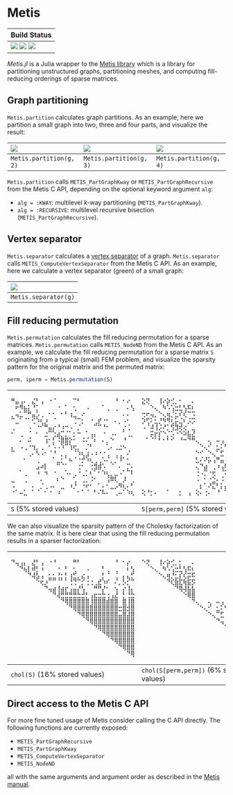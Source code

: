 # Metis

| **Build Status**                                                                                |
|:----------------------------------------------------------------------------------------------- |
| [![][travis-img]][travis-url] [![][appveyor-img]][appveyor-url] [![][codecov-img]][codecov-url] |

*Metis.jl* is a Julia wrapper to the [Metis library][metis-url] which is a
library for partitioning unstructured graphs, partitioning meshes, and
computing fill-reducing orderings of sparse matrices.

## Graph partitioning
`Metis.partition` calculates graph partitions. As an example, here we partition
a small graph into two, three and four parts, and visualize the result:

| ![][partition2-url]     | ![][partition3-url]     | ![][partition4-url]     |
|:----------------------- |:----------------------- |:----------------------- |
| `Metis.partition(g, 2)` | `Metis.partition(g, 3)` | `Metis.partition(g, 4)` |

`Metis.partition` calls `METIS_PartGraphKway` or `METIS_PartGraphRecursive` from the Metis
C API, depending on the optional keyword argument `alg`:
 - `alg = :KWAY`:  multilevel k-way partitioning (`METIS_PartGraphKway`).
 - `alg = :RECURSIVE`:  multilevel recursive bisection (`METIS_PartGraphRecursive`).

## Vertex separator
`Metis.separator` calculates a [vertex separator](https://en.wikipedia.org/wiki/Vertex_separator)
of a graph. `Metis.separator` calls `METIS_ComputeVertexSeparator` from the Metis C API.
As an example, here we calculate a vertex separator (green) of a small graph:

| ![][separator-url]   |
|:-------------------- |
| `Metis.separator(g)` |

## Fill reducing permutation
`Metis.permutation` calculates the fill reducing permutation
for a sparse matrices. `Metis.permutation` calls `METIS_NodeND` from the Metis
C API. As an example, we calculate the fill reducing permutation
for a sparse matrix `S` originating from a typical (small) FEM problem, and
visualize the sparsity pattern for the original matrix and the permuted matrix:

```julia
perm, iperm = Metis.permutation(S)
```

| <pre>⠛⣤⢠⠄⠀⣌⠃⢠⠀⠐⠈⠀⠀⠀⠀⠉⠃⠀⠀⠀⠀⠀⠀⠀⠀⠘⠀⠂⠔⠀<br>⠀⠖⠻⣦⡅⠘⡁⠀⠀⠀⠀⠐⠀⠁⠀⢂⠀⠀⠠⠀⠀⠀⠁⢀⠀⢀⠀⠀⠄⢣<br>⡀⢤⣁⠉⠛⣤⡡⢀⠀⠂⠂⠀⠂⠃⢰⣀⠀⠔⠀⠀⠀⠀⠀⠀⠀⠀⠀⠄⠄⠀<br>⠉⣀⠁⠈⠁⢊⠱⢆⡰⠀⠈⠀⠀⠀⠀⢈⠉⡂⠀⠐⢀⡞⠐⠂⠀⠄⡀⠠⠂⠀<br>⢀⠀⠀⠀⠠⠀⠐⠊⠛⣤⡔⠘⠰⠒⠠⠀⡈⠀⠀⠀⠉⠉⠘⠂⠀⠀⠀⡐⢈⠀<br>⠂⠀⢀⠀⠈⠀⠂⠀⣐⠉⢑⣴⡉⡈⠁⡂⠒⠀⠁⢠⡄⠀⠐⠀⠠⠄⠀⠁⢀⡀<br>⠀⠀⠄⠀⠬⠀⠀⠀⢰⠂⡃⠨⣿⣿⡕⠂⠀⠨⠌⠈⠆⠀⠄⡀⠑⠀⠀⠘⠀⠀<br>⡄⠀⠠⢀⠐⢲⡀⢀⠀⠂⠡⠠⠱⠉⢱⢖⡀⠀⡈⠃⠀⠀⠀⢁⠄⢀⣐⠢⠀⠀<br>⠉⠀⠀⠀⢀⠄⠣⠠⠂⠈⠘⠀⡀⡀⠀⠈⠱⢆⣰⠠⠰⠐⠐⢀⠀⢀⢀⠀⠌⠀<br>⠀⠀⠀⠂⠀⠀⢀⠀⠀⠀⠁⣀⡂⠁⠦⠈⠐⡚⠱⢆⢀⢀⠡⠌⡀⡈⠸⠁⠂⠀<br>⠀⠀⠀⠀⠀⠀⣠⠴⡇⠀⠀⠉⠈⠁⠀⠀⢐⠂⠀⢐⣻⣾⠡⠀⠈⠀⠄⠀⡉⠄<br>⠀⠀⠁⢀⠀⠀⠰⠀⠲⠀⠐⠀⠀⠡⠄⢀⠐⢀⡁⠆⠁⠂⠱⢆⡀⣀⠠⠁⠉⠇<br>⣀⠀⠀⢀⠀⠀⠀⠄⠀⠀⠀⠆⠑⠀⠀⢁⠀⢀⡀⠨⠂⠀⠀⢨⠿⢇⠀⡸⠀⢀<br>⠠⠀⠀⠀⠀⠄⠀⡈⢀⠠⠄⠀⣀⠀⠰⡘⠀⠐⠖⠂⠀⠁⠄⠂⣀⡠⠻⢆⠄⠃<br>⠐⠁⠤⣁⠀⠁⠈⠀⠂⠐⠀⠰⠀⠀⠀⠀⠂⠁⠈⠀⠃⠌⠧⠄⠀⢀⠤⠁⠱⢆</pre> | <pre>⣕⢝⠀⠀⢸⠔⡵⢊⡀⠂⠀⠀⠄⠀⠀⠀⠀⠀⠀⠀⠀⠀⠀⠀⠀⠀⠀⠀⣑⠑<br>⠀⠀⠑⢄⠀⠳⠡⢡⣒⣃⢣⠯⠆⠀⠀⠀⠀⠀⠀⠀⠀⠀⠀⠀⠀⠀⠀⠀⠈⠌<br>⢒⠖⢤⡀⠑⢄⢶⡈⣂⠎⢎⠉⠩⠀⠀⠀⠀⠀⠀⠀⠀⠀⠀⠀⠀⠀⠀⠀⠀⠀<br>⡱⢋⠅⣂⡘⠳⠻⢆⡥⣈⠆⡨⡩⠀⠀⠀⠀⠀⠀⠀⠀⠀⠀⠀⠀⠀⠀⠀⠁⠀<br>⠠⠈⠼⢸⡨⠜⡁⢫⣻⢞⢔⠀⣀⠀⠀⠀⠀⠀⠀⠀⠀⠀⠀⠀⠀⠀⠀⠀⠠⠠<br>⠀⠀⡭⡖⡎⠑⡈⡡⠐⠑⠵⣧⣜⠀⠀⠀⠀⠀⠀⠀⠀⠀⠀⠀⠀⠀⠀⠀⠀⣀<br>⠀⠁⠈⠁⠃⠂⠃⠊⠀⠘⠒⠙⠛⢄⠀⠀⢄⠀⠤⢠⠀⢄⢀⢀⠀⡀⠀⠀⢄⢄<br>⠀⠀⠀⠀⠀⠀⠀⠀⠀⠀⠀⠀⠀⠀⠑⢄⠊⠀⣂⠅⢓⣤⡄⠢⠠⠀⠌⠉⢀⢁<br>⠀⠀⠀⠀⠀⠀⠀⠀⠀⠀⠀⠀⠀⠑⠊⠀⠑⢄⠁⣋⠀⢀⢰⢄⢔⢠⡖⢥⠀⠁<br>⠀⠀⠀⠀⠀⠀⠀⠀⠀⠀⠀⠀⠀⣃⠌⠜⡥⢠⠛⣤⠐⣂⡀⠀⡀⡁⠍⠤⠒⠀<br>⠀⠀⠀⠀⠀⠀⠀⠀⠀⠀⠀⠀⠀⢄⠙⣴⠀⢀⠰⢠⠿⣧⡅⠁⠂⢂⠂⠋⢃⢀<br>⠀⠀⠀⠀⠀⠀⠀⠀⠀⠀⠀⠀⠀⢐⠠⡉⠐⢖⠀⠈⠅⠉⢕⢕⠝⠘⡒⠠⠀⠀<br>⠀⠀⠀⠀⠀⠀⠀⠀⠀⠀⠀⠀⠀⠠⠀⠂⠐⣑⠄⠨⠨⢀⣓⠁⣕⢝⡥⢉⠁⠠<br>⠀⠀⠀⠀⠀⠀⠀⠀⠀⠀⠀⠀⠀⠀⡆⠁⠜⣍⠃⡅⡬⠀⠘⡈⡅⢋⠛⣤⡅⠒<br>⢕⠘⡂⠄⠀⠀⠁⠀⠀⡂⠀⢠⠀⢕⠄⢐⠄⠀⠘⠀⠉⢐⠀⠀⠁⡀⢡⠉⢟⣵</pre> |
|:---------------------- |:--------------------------------- |
| `S` (5% stored values) | `S[perm,perm]` (5% stored values) |

We can also visualize the sparsity pattern of the Cholesky factorization of
the same matrix. It is here clear that using the fill reducing permutation
results in a sparser factorization:

|<pre>⠙⢤⢠⡄⠀⣜⠃⢠⠀⠐⠘⠀⠀⠀⠀⠛⠃⠀⠀⠀⠀⠀⠀⠀⠀⠘⠀⠂⡔⠀<br>⠀⠀⠙⢦⡇⠾⡃⠰⠀⠀⠀⠐⠀⠃⠀⢂⠀⠀⠠⠀⠀⠀⠃⢀⠀⢀⠀⠀⠆⢣<br>⠀⠀⠀⠀⠙⢼⣣⢠⠀⣂⣂⢘⡂⡃⢰⣋⡀⣔⢠⠀⠀⠀⡃⠈⠀⢈⠀⡄⣄⡋<br>⠀⠀⠀⠀⠀⠀⠑⢖⡰⠉⠉⠈⠁⠁⢘⢙⠉⡊⢐⢐⢀⣞⠱⠎⠀⠌⡀⡣⡊⠉<br>⠀⠀⠀⠀⠀⠀⠀⠀⠙⢤⣴⢸⣴⡖⢠⣤⡜⢣⠀⠀⠛⠛⡜⠂⠀⢢⠀⡔⢸⡄<br>⠀⠀⠀⠀⠀⠀⠀⠀⠀⠀⠙⢼⣛⣛⣛⣛⣓⣚⡃⢠⣖⣒⣓⢐⢠⣜⠀⡃⢘⣓<br>⠀⠀⠀⠀⠀⠀⠀⠀⠀⠀⠀⠀⠙⢿⣿⣿⣿⣿⣿⢸⣿⣿⣿⣾⣿⣿⠀⣿⢸⣿<br>⠀⠀⠀⠀⠀⠀⠀⠀⠀⠀⠀⠀⠀⠀⠙⢿⣿⣿⣿⣿⣿⣿⣿⣿⣿⣿⣒⣿⣺⣿<br>⠀⠀⠀⠀⠀⠀⠀⠀⠀⠀⠀⠀⠀⠀⠀⠀⠙⢿⣿⣿⣿⣿⣿⣿⣿⣿⣤⣿⣼⣿<br>⠀⠀⠀⠀⠀⠀⠀⠀⠀⠀⠀⠀⠀⠀⠀⠀⠀⠀⠙⢿⣿⣿⣿⣿⣿⣿⣿⣿⣿⣿<br>⠀⠀⠀⠀⠀⠀⠀⠀⠀⠀⠀⠀⠀⠀⠀⠀⠀⠀⠀⠀⠙⢿⣿⣿⣿⣿⣿⣿⣿⣿<br>⠀⠀⠀⠀⠀⠀⠀⠀⠀⠀⠀⠀⠀⠀⠀⠀⠀⠀⠀⠀⠀⠀⠙⢿⣿⣿⣿⣿⣿⣿<br>⠀⠀⠀⠀⠀⠀⠀⠀⠀⠀⠀⠀⠀⠀⠀⠀⠀⠀⠀⠀⠀⠀⠀⠀⠙⢿⣿⣿⣿⣿<br>⠀⠀⠀⠀⠀⠀⠀⠀⠀⠀⠀⠀⠀⠀⠀⠀⠀⠀⠀⠀⠀⠀⠀⠀⠀⠀⠙⢿⣿⣿<br>⠀⠀⠀⠀⠀⠀⠀⠀⠀⠀⠀⠀⠀⠀⠀⠀⠀⠀⠀⠀⠀⠀⠀⠀⠀⠀⠀⠀⠙⢿</pre> | <pre>⠑⢝⠀⠀⢸⠔⡵⢊⡀⡂⠀⠀⠄⠀⠀⠀⠀⠀⠀⠀⠀⠀⠀⠀⠀⠀⠀⠀⣕⢕<br>⠀⠀⠑⢄⠀⠳⠡⢡⣒⣃⢣⠯⠆⠀⠀⠀⠀⠀⠀⠀⠀⠀⠀⠀⠀⠀⠀⠀⠈⠌<br>⠀⠀⠀⠀⠑⢄⢶⡘⣂⡎⢎⡭⠯⠀⠀⠀⠀⠀⠀⠀⠀⠀⠀⠀⠀⠀⠀⠀⠶⠴<br>⠀⠀⠀⠀⠀⠀⠙⢎⣷⣏⢷⣯⡫⠀⠀⠀⠀⠀⠀⠀⠀⠀⠀⠀⠀⠀⠀⠀⠛⡛<br>⠀⠀⠀⠀⠀⠀⠀⠀⠙⢿⢼⣧⣧⠀⠀⠀⠀⠀⠀⠀⠀⠀⠀⠀⠀⠀⠀⠀⠤⡤<br>⠀⠀⠀⠀⠀⠀⠀⠀⠀⠀⠑⢿⣿⠀⠀⠀⠀⠀⠀⠀⠀⠀⠀⠀⠀⠀⠀⠀⣭⣯<br>⠀⠀⠀⠀⠀⠀⠀⠀⠀⠀⠀⠀⠙⢄⠀⠀⢄⠀⠤⢠⠀⢄⢀⢀⠀⡀⠀⠀⢟⢟<br>⠀⠀⠀⠀⠀⠀⠀⠀⠀⠀⠀⠀⠀⠀⠑⢄⠊⠀⣂⠅⢓⣤⡄⠢⠠⠀⠌⠉⢀⢁<br>⠀⠀⠀⠀⠀⠀⠀⠀⠀⠀⠀⠀⠀⠀⠀⠀⠑⢄⠉⣋⠀⢁⢰⢔⢔⢠⡖⢥⠁⠃<br>⠀⠀⠀⠀⠀⠀⠀⠀⠀⠀⠀⠀⠀⠀⠀⠀⠀⠀⠙⢤⠘⣶⡂⠠⡀⣡⠭⣤⢓⢗<br>⠀⠀⠀⠀⠀⠀⠀⠀⠀⠀⠀⠀⠀⠀⠀⠀⠀⠀⠀⠀⠙⢷⡇⡇⣢⣢⠂⣯⣷⣶<br>⠀⠀⠀⠀⠀⠀⠀⠀⠀⠀⠀⠀⠀⠀⠀⠀⠀⠀⠀⠀⠀⠀⠑⢕⢟⢝⣒⠭⠭⡭<br>⠀⠀⠀⠀⠀⠀⠀⠀⠀⠀⠀⠀⠀⠀⠀⠀⠀⠀⠀⠀⠀⠀⠀⠀⠑⢝⣿⣿⡭⡯<br>⠀⠀⠀⠀⠀⠀⠀⠀⠀⠀⠀⠀⠀⠀⠀⠀⠀⠀⠀⠀⠀⠀⠀⠀⠀⠀⠙⢿⣿⣿<br>⠀⠀⠀⠀⠀⠀⠀⠀⠀⠀⠀⠀⠀⠀⠀⠀⠀⠀⠀⠀⠀⠀⠀⠀⠀⠀⠀⠀⠙⢿</pre> |
|:----------------------------- |:--------------------------------------- |
| `chol(S)` (16% stored values) | `chol(S[perm,perm])` (6% stored values) |

## Direct access to the Metis C API
For more fine tuned usage of Metis consider calling the C API directly.
The following functions are currently exposed:
- `METIS_PartGraphRecursive`
- `METIS_PartGraphKway`
- `METIS_ComputeVertexSeparator`
- `METIS_NodeND`

all with the same arguments and argument order as described in the
[Metis manual][metis-manual-url].


[travis-img]: https://travis-ci.org/JuliaSparse/Metis.jl.svg?branch=master
[travis-url]: https://travis-ci.org/JuliaSparse/Metis.jl

[appveyor-img]: https://ci.appveyor.com/api/projects/status/76i2pnyq8495sgfa/branch/master?svg=true
[appveyor-url]: https://ci.appveyor.com/project/JuliaSparse/metis-jl/branch/master

[codecov-img]: http://codecov.io/github/JuliaSparse/Metis.jl/coverage.svg?branch=master
[codecov-url]: http://codecov.io/github/JuliaSparse/Metis.jl?branch=master

[metis-url]: http://glaros.dtc.umn.edu/gkhome/metis/metis/overview
[metis-manual-url]: http://glaros.dtc.umn.edu/gkhome/fetch/sw/metis/manual.pdf

[S-url]: https://user-images.githubusercontent.com/11698744/38196722-dd9877c2-3684-11e8-8c02-a767604824d1.png
[Spp-url]: https://user-images.githubusercontent.com/11698744/38196723-ddb62fba-3684-11e8-89ff-181128644294.png
[C-url]: https://user-images.githubusercontent.com/11698744/38196720-dd5dd748-3684-11e8-8413-a52d336abe49.png
[Cpp-url]: https://user-images.githubusercontent.com/11698744/38196721-dd7ac16e-3684-11e8-8a35-761e97d11235.png
[partition2-url]: https://user-images.githubusercontent.com/11698744/38196819-65950f1e-3685-11e8-8db4-6aa9563bbd62.png
[partition3-url]: https://user-images.githubusercontent.com/11698744/38196820-65b11c9a-3685-11e8-95a0-b3b280359b31.png
[partition4-url]: https://user-images.githubusercontent.com/11698744/38196821-65ddc1dc-3685-11e8-8eb1-ce44ef1646f3.png
[separator-url]: https://user-images.githubusercontent.com/11698744/38196822-65fffc34-3685-11e8-9575-4dba41faec41.png
[vertex-separator-url]: https://en.wikipedia.org/wiki/Vertex_separator
